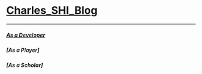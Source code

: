 # [Charles_SHI_Blog](https://amanlikeair.github.io/Charles_SHI_Blog/)
---------------

##### [As a Developer](./Charles_SHI_Blog/AsDeveloper.html)

##### [As a Player]

##### [As a Scholar]

